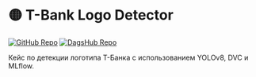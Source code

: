 # 🟡 T-Bank Logo Detector
[![GitHub Repo](https://img.shields.io/badge/GitHub-Repo-black?logo=github)](https://github.com/KraviGO/tbank-logo-detector)
[![DagsHub Repo](https://img.shields.io/badge/DagsHub-Repo-orange?logo=dagshub)](https://dagshub.com/KraviGO/tbank-logo-detector)

Кейс по детекции логотипа Т-Банка с использованием YOLOv8, DVC и MLflow.
